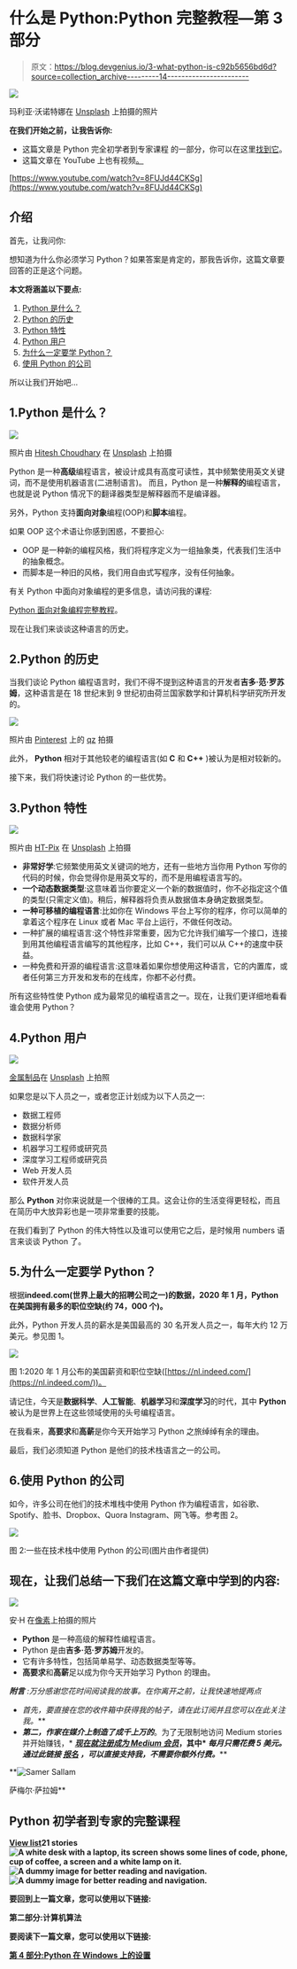 # 什么是 Python:Python 完整教程—第 3 部分

> 原文：<https://blog.devgenius.io/3-what-python-is-c92b5656bd6d?source=collection_archive---------14----------------------->

![](img/31809ccc7202dcac02f7286835139b46.png)

玛利亚·沃诺特娜在 [Unsplash](https://unsplash.com/s/photos/python) 上拍摄的照片

**在我们开始之前，让我告诉你:**

*   这篇文章是 Python 完全初学者到专家课程
    的一部分，你可以在这里[找到它](https://medium.com/@samersallam92/python-complete-beginner-to-expert-course-f7626916df30)。
*   这篇文章在 YouTube 上也有视频[。](https://www.youtube.com/watch?v=8FUJd44CKSg)

[https://www.youtube.com/watch?v=8FUJd44CKSg](https://www.youtube.com/watch?v=8FUJd44CKSg)

## 介绍

首先，让我问你:

想知道为什么你必须学习 Python？如果答案是肯定的，那我告诉你，这篇文章要回答的正是这个问题。

**本文将涵盖以下要点:**

1.  [Python 是什么？](#6908)
2.  [Python 的历史](#f77a)
3.  [Python 特性](#1172)
4.  [Python 用户](#7093)
5.  [为什么一定要学 Python？](#9357)
6.  [使用 Python 的公司](#901b)

所以让我们开始吧…

## 1.Python 是什么？

![](img/d0a2167bad247a7baab2a54f4fc2b563.png)

照片由 [Hitesh Choudhary](https://unsplash.com/@hiteshchoudhary?utm_source=unsplash&utm_medium=referral&utm_content=creditCopyText) 在 [Unsplash](https://unsplash.com/s/photos/python?utm_source=unsplash&utm_medium=referral&utm_content=creditCopyText) 上拍摄

Python 是一种**高级**编程语言，被设计成具有高度可读性，其中频繁使用英文关键词，而不是使用机器语言(二进制语言)。
而且，Python 是一种**解释的**编程语言，也就是说 Python 情况下的翻译器类型是解释器而不是编译器。

另外，Python 支持**面向对象**编程(OOP)和**脚本**编程。

如果 OOP 这个术语让你感到困惑，不要担心:

*   OOP 是一种新的编程风格，我们将程序定义为一组抽象类，代表我们生活中的抽象概念。
*   而脚本是一种旧的风格，我们用自由式写程序，没有任何抽象。

有关 Python 中面向对象编程的更多信息，请访问我的课程:

[Python 面向对象编程完整教程](https://medium.com/@samersallam92/object-oriented-programming-course-f54c104271e0)。

现在让我们来谈谈这种语言的历史。

## 2.Python 的历史

当我们谈论 Python 编程语言时，我们不得不提到这种语言的开发者**吉多·范·罗苏姆**，这种语言是在 18 世纪末到 9 世纪初由荷兰国家数学和计算机科学研究所开发的。

![](img/05eb555c02f0023fc3db9cc438623b94.png)

照片由 [Pinterest](https://www.pinterest.com/pin/268456827774909697/) 上的 [qz](https://qz.com/1624252/pythons-creator-thinks-it-has-a-diversity-problem/) 拍摄

此外， **Python** 相对于其他较老的编程语言(如 **C** 和 **C++** )被认为是相对较新的。

接下来，我们将快速讨论 Python 的一些优势。

## 3.Python 特性

![](img/10b7216716c62722dfbd1049c5d753c1.png)

照片由 [HT-Pix](https://www.istockphoto.com/portfolio/HT-Pix?mediatype=photography) 在 [Unsplash](https://www.istockphoto.com/photo/red-exclamation-mark-on-wooden-floor-and-concrete-wall-3d-illustration-warning-gm1128969284-298073708?utm_source=unsplash&utm_medium=affiliate&utm_campaign=srp_photos_bottom&utm_content=https%3A%2F%2Funsplash.com%2Fs%2Fphotos%2Fattention&utm_term=attention%3A%3A%3A) 上拍摄

*   **非常好学**:它频繁使用英文关键词的地方，还有一些地方当你用 Python 写你的代码的时候，你会觉得你是用英文写的，而不是用编程语言写的。
*   **一个动态数据类型**:这意味着当你要定义一个新的数据值时，你不必指定这个值的类型(只需定义值)。稍后，解释器将负责从数据值本身确定数据类型。
*   **一种可移植的编程语言**:比如你在 Windows 平台上写你的程序，你可以简单的拿着这个程序在 Linux 或者 Mac 平台上运行，不做任何改动。
*   一种扩展的编程语言:这个特性非常重要，因为它允许我们编写一个接口，连接到用其他编程语言编写的其他程序，比如 C++，我们可以从 C++的速度中获益。
*   一种免费和开源的编程语言:这意味着如果你想使用这种语言，它的内置库，或者任何第三方开发和发布的在线库，你都不必付费。

所有这些特性使 Python 成为最常见的编程语言之一。现在，让我们更详细地看看谁会使用 Python？

## 4.Python 用户

![](img/f5743bd614783d17a88525a1f0a2049d.png)

[金属制品](https://www.istockphoto.com/portfolio/chombosan?mediatype=photography)在 [Unsplash](https://unsplash.com/s/photos/python-users) 上拍照

如果您是以下人员之一，或者您正计划成为以下人员之一:

*   数据工程师
*   数据分析师
*   数据科学家
*   机器学习工程师或研究员
*   深度学习工程师或研究员
*   Web 开发人员
*   软件开发人员

那么 **Python** 对你来说就是一个很棒的工具。这会让你的生活变得更轻松，而且在简历中大放异彩也是一项非常重要的技能。

在我们看到了 Python 的伟大特性以及谁可以使用它之后，是时候用 numbers 语言来谈谈 Python 了。

## 5.**为什么一定要学 Python？**

根据**indeed.com(世界上最大的招聘公司之一)的数据，2020 年 1 月，Python 在美国拥有最多的职位空缺(约 74，000 个)。**

此外，Python 开发人员的薪水是美国最高的 30 名开发人员之一，每年大约 12 万美元。参见图 1。

![](img/8d417531de10e580225cd55d3aa9fc22.png)

图 1:2020 年 1 月公布的美国薪资和职位空缺([https://nl.indeed.com/](https://nl.indeed.com/))。

请记住，今天是**数据科学**、**人工智能**、**机器学习**和**深度学习**的时代，其中 **Python** 被认为是世界上在这些领域使用的头号编程语言。

在我看来，**高要求**和**高薪**是你今天开始学习 Python 之旅绰绰有余的理由。

最后，我们必须知道 Python 是他们的技术栈语言之一的公司。

## 6.**使用 Python 的公司**

如今，许多公司在他们的技术堆栈中使用 Python 作为编程语言，如谷歌、Spotify、脸书、Dropbox、Quora Instagram、网飞等。参考图 2。

![](img/0e5cd623bce6c67e1f71cb02c6fc2897.png)

图 2:一些在技术栈中使用 Python 的公司(图片由作者提供)

## 现在，让我们总结一下我们在这篇文章中学到的内容:

![](img/31163a52160e5f9c6653170385493d76.png)

安·H 在[像素](https://www.pexels.com/)上拍摄的照片

*   **Python** 是一种高级的解释性编程语言。
*   Python 是由**吉多·范·罗苏姆**开发的。
*   它有许多特性，包括简单易学、动态数据类型等等。
*   **高要求**和**高薪**足以成为你今天开始学习 Python 的理由。

***附言*** *:万分感谢您花时间阅读我的故事。在你离开之前，让我快速地提两点*

*   *首先，要直接在您的收件箱中获得我的帖子，请在此订阅*[](https://medium.com/@samersallam92/subscribe)**并且您可以在此关注我*[](https://medium.com/@samersallam92)**。***
*   ***第二，作家在媒介上制造了成千上万的***。为了无限制地访问 Medium stories 并开始赚钱，* [***现在就注册成为 Medium 会员***](https://medium.com/@samersallam92/membership)**，其中* *每月只需花费 5 美元。通过此链接* [***报名***](https://medium.com/@samersallam92/membership) *，可以直接支持我，不需要你额外付费。*****

**![Samer Sallam](img/7d756fa3da76843e747e5ecde71b84d0.png)

萨梅尔·萨拉姆** 

## **Python 初学者到专家的完整课程**

**[View list](https://medium.com/@samersallam92/list/python-complete-beginner-to-expert-course-32d3a941c05e?source=post_page-----c92b5656bd6d--------------------------------)****21 stories****![A white desk with a laptop, its screen shows some lines of code, phone, cup of coffee, a screen and a white lamp on it.](img/a990b710cc6c33085894453e6e0b10b9.png)****![A dummy image for better reading and navigation.](img/6423d57aa5d56c05169d2738a1592214.png)****![A dummy image for better reading and navigation.](img/f8ba979ab77abc24ff23c97dc0499b45.png)**

**要回到上一篇文章，您可以使用以下链接:**

**第二部分:计算机算法**

**要阅读下一篇文章，您可以使用以下链接:**

**[第 4 部分:Python 在 Windows 上的设置](/4-python-setup-on-windows-e5e2a810fa43)**